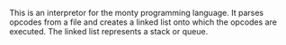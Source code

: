 This is an interpretor for the monty programming language. It parses opcodes from a file and creates a linked list onto which the opcodes are executed. The linked list represents a stack or queue.